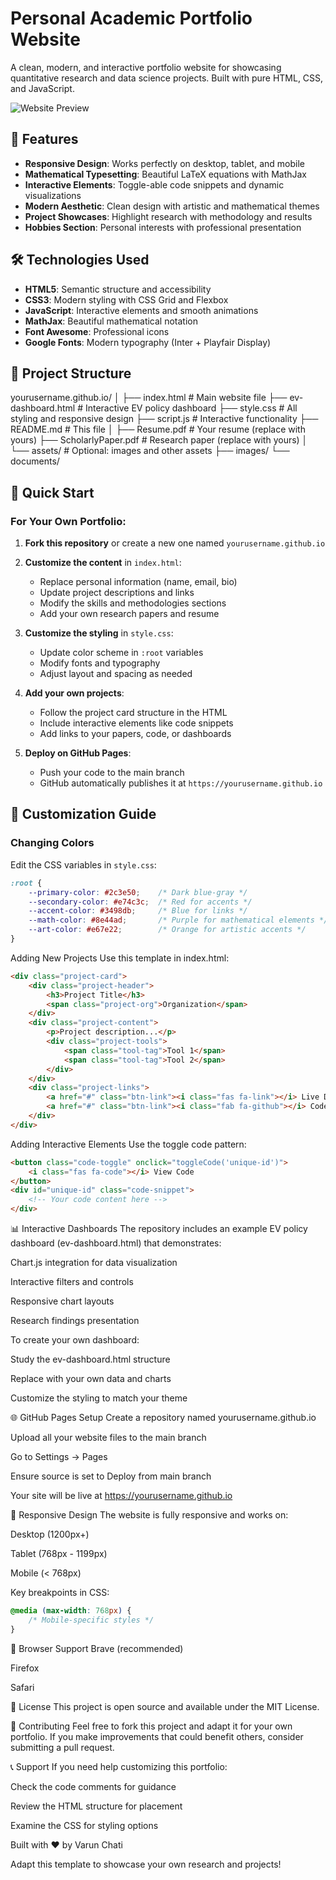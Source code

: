 # Personal Academic Portfolio Website

A clean, modern, and interactive portfolio website for showcasing quantitative research and data science projects. Built with pure HTML, CSS, and JavaScript.

![Website Preview](https://via.placeholder.com/800x400/667eea/ffffff?text=Varun+Chati+Portfolio)

## 🚀 Features

- **Responsive Design**: Works perfectly on desktop, tablet, and mobile
- **Mathematical Typesetting**: Beautiful LaTeX equations with MathJax
- **Interactive Elements**: Toggle-able code snippets and dynamic visualizations
- **Modern Aesthetic**: Clean design with artistic and mathematical themes
- **Project Showcases**: Highlight research with methodology and results
- **Hobbies Section**: Personal interests with professional presentation

## 🛠️ Technologies Used

- **HTML5**: Semantic structure and accessibility
- **CSS3**: Modern styling with CSS Grid and Flexbox
- **JavaScript**: Interactive elements and smooth animations
- **MathJax**: Beautiful mathematical notation
- **Font Awesome**: Professional icons
- **Google Fonts**: Modern typography (Inter + Playfair Display)

## 📁 Project Structure
yourusername.github.io/
│
├── index.html # Main website file
├── ev-dashboard.html # Interactive EV policy dashboard
├── style.css # All styling and responsive design
├── script.js # Interactive functionality
├── README.md # This file
│
├── Resume.pdf # Your resume (replace with yours)
├── ScholarlyPaper.pdf # Research paper (replace with yours)
│
└── assets/ # Optional: images and other assets
├── images/
└── documents/


## 🚀 Quick Start

### For Your Own Portfolio:

1. **Fork this repository** or create a new one named `yourusername.github.io`
2. **Customize the content** in `index.html`:
   - Replace personal information (name, email, bio)
   - Update project descriptions and links
   - Modify the skills and methodologies sections
   - Add your own research papers and resume

3. **Customize the styling** in `style.css`:
   - Update color scheme in `:root` variables
   - Modify fonts and typography
   - Adjust layout and spacing as needed

4. **Add your own projects**:
   - Follow the project card structure in the HTML
   - Include interactive elements like code snippets
   - Add links to your papers, code, or dashboards

5. **Deploy on GitHub Pages**:
   - Push your code to the main branch
   - GitHub automatically publishes it at `https://yourusername.github.io`

## 🎨 Customization Guide

### Changing Colors
Edit the CSS variables in `style.css`:
```css
:root {
    --primary-color: #2c3e50;    /* Dark blue-gray */
    --secondary-color: #e74c3c;  /* Red for accents */
    --accent-color: #3498db;     /* Blue for links */
    --math-color: #8e44ad;       /* Purple for mathematical elements */
    --art-color: #e67e22;        /* Orange for artistic accents */
}
```
Adding New Projects
Use this template in index.html:

```html
<div class="project-card">
    <div class="project-header">
        <h3>Project Title</h3>
        <span class="project-org">Organization</span>
    </div>
    <div class="project-content">
        <p>Project description...</p>
        <div class="project-tools">
            <span class="tool-tag">Tool 1</span>
            <span class="tool-tag">Tool 2</span>
        </div>
    </div>
    <div class="project-links">
        <a href="#" class="btn-link"><i class="fas fa-link"></i> Live Demo</a>
        <a href="#" class="btn-link"><i class="fab fa-github"></i> Code</a>
    </div>
</div>
```
Adding Interactive Elements
Use the toggle code pattern:

```html
<button class="code-toggle" onclick="toggleCode('unique-id')">
    <i class="fas fa-code"></i> View Code
</button>
<div id="unique-id" class="code-snippet">
    <!-- Your code content here -->
</div>
```
📊 Interactive Dashboards
The repository includes an example EV policy dashboard (ev-dashboard.html) that demonstrates:

Chart.js integration for data visualization

Interactive filters and controls

Responsive chart layouts

Research findings presentation

To create your own dashboard:

Study the ev-dashboard.html structure

Replace with your own data and charts

Customize the styling to match your theme

🌐 GitHub Pages Setup
Create a repository named yourusername.github.io

Upload all your website files to the main branch

Go to Settings → Pages

Ensure source is set to Deploy from main branch

Your site will be live at https://yourusername.github.io

📱 Responsive Design
The website is fully responsive and works on:

Desktop (1200px+)

Tablet (768px - 1199px)

Mobile (< 768px)

Key breakpoints in CSS:

```css
@media (max-width: 768px) {
    /* Mobile-specific styles */
}
```
🔧 Browser Support
Brave (recommended)

Firefox

Safari

📄 License
This project is open source and available under the MIT License.

🤝 Contributing
Feel free to fork this project and adapt it for your own portfolio. If you make improvements that could benefit others, consider submitting a pull request.

📞 Support
If you need help customizing this portfolio:

Check the code comments for guidance

Review the HTML structure for placement

Examine the CSS for styling options

Built with ❤️ by Varun Chati

Adapt this template to showcase your own research and projects!
